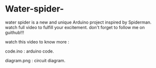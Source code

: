 # Water-spider-
water spider is a new and unique Arduino project inspired by Spiderman. watch full video to fulfill your excitement.
don't forget to follow me on guithub!!!

watch this video to know more : 

code.ino : arduino code.

diagram.png : circuit diagram.
